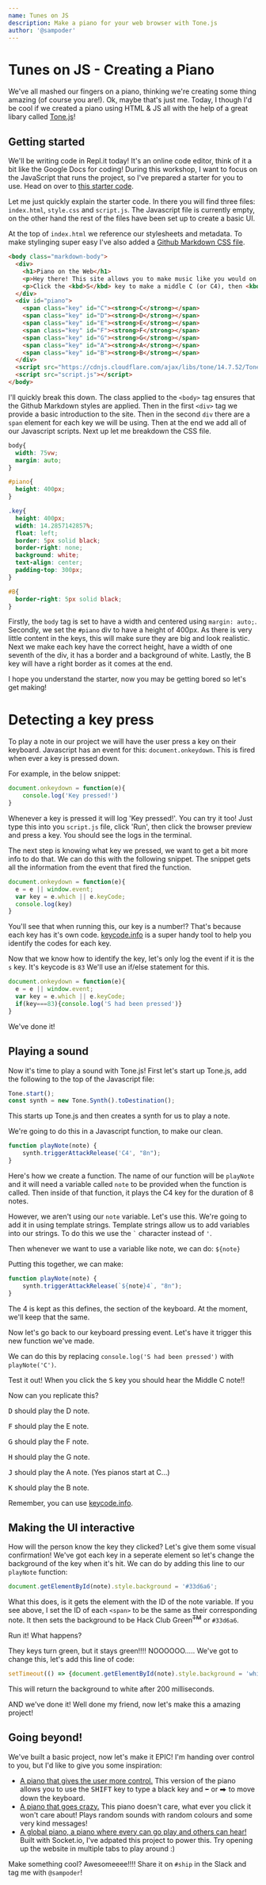 ```yaml
---
name: Tunes on JS
description: Make a piano for your web browser with Tone.js
author: '@sampoder'
---
```

# Tunes on JS - Creating a Piano

We've all mashed our fingers on a piano, thinking we're creating some thing amazing (of course you are!). Ok, maybe that's just me. Today, I though I'd be cool if we created a piano using HTML & JS all with the help of a great libary called [Tone.js](http://tonejs.github.io/)!

## Getting started

We'll be writing code in Repl.it today! It's an online code editor, think of it a bit like the Google Docs for coding! During this workshop, I want to focus on the JavaScript that runs the project, so I've prepared a starter for you to use. Head on over to [this starter code](https://repl.it/@sampoder/piano).

Let me just quickly explain the starter code. In there you will find three files: `index.html`, `style.css` and `script.js`. The Javascript file is currently empty, on the other hand the rest of the files have been set up to create a basic UI.

At the top of `index.html` we reference our stylesheets and metadata. To make stylinging super easy I've also added a [Github Markdown CSS file](https://github.com/sindresorhus/github-markdown-css).

```html
<body class="markdown-body">
  <div>
    <h1>Piano on the Web</h1>
    <p>Hey there! This site allows you to make music like you would on any piano! Let's make some noise!</p>
    <p>Click the <kbd>S</kbd> key to make a middle C (or C4), then <kbd>D</kbd> to make D4 and so on up until B4 			with the <kbd>K</kbd> key.
  </div>
  <div id="piano">
    <span class="key" id="C"><strong>C</strong></span>
    <span class="key" id="D"><strong>D</strong></span>
    <span class="key" id="E"><strong>E</strong></span>
    <span class="key" id="F"><strong>F</strong></span>
    <span class="key" id="G"><strong>G</strong></span>
    <span class="key" id="A"><strong>A</strong></span>
    <span class="key" id="B"><strong>B</strong></span>
  </div> 
  <script src="https://cdnjs.cloudflare.com/ajax/libs/tone/14.7.52/Tone.js"></script>
  <script src="script.js"></script>
</body>
```

I'll quickly break this down. The class applied to the `<body>` tag ensures that the Github Markdown styles are applied. Then in the first `<div>` tag we provide a basic introduction to the site. Then in the second `div` there are a `span` element for each key we will be using. Then at the end we add all of our Javascript scripts. Next up let me breakdown the CSS file.

```css
body{
  width: 75vw;
  margin: auto;
}

#piano{
  height: 400px;
}

.key{
  height: 400px;
  width: 14.2857142857%;
  float: left;
  border: 5px solid black;
  border-right: none;
  background: white;
  text-align: center;
  padding-top: 300px;
}

#B{
  border-right: 5px solid black;
}
```

Firstly, the `body` tag is set to have a width and centered using `margin: auto;`. Secondly, we set the `#piano` div to have a height of 400px. As there is very little content in the keys, this will make sure they are big and look realistic. Next we make each key have the correct height, have a width of one seventh of the div, it has a border and a background of white. Lastly, the B key will have a right border as it comes at the end.

I hope you understand the starter, now you may be getting bored so let's get making!

# Detecting a key press

To play a note in our project we will have the user press a key on their keyboard. Javascript has an event for this: `document.onkeydown`. This is fired when ever a key is pressed down.

For example, in the below snippet:

```javascript
document.onkeydown = function(e){
	console.log('Key pressed!')
}
```

Whenever a key is pressed it will log 'Key pressed!'. You can try it too! Just type this into you `script.js` file, click 'Run', then click the browser preview and press a key. You should see the logs in the terminal.

The next step is knowing what key we pressed, we want to get a bit more info to do that. We can do this with the following snippet. The snippet gets all the information from the event that fired the function.

```javascript
document.onkeydown = function(e){
  e = e || window.event;
  var key = e.which || e.keyCode;
  console.log(key)
}
```

You'll see that when running this, our key is a number!? That's because each key has it's own code. [keycode.info](https://keycode.info/) is a super handy tool to help you identify the codes for each key.

Now that we know how to identify the key, let's only log the event if it is the `s` key. It's keycode is `83` We'll use an if/else statement for this.

```javascript
document.onkeydown = function(e){
  e = e || window.event;
  var key = e.which || e.keyCode;
  if(key===83){console.log('S had been pressed')}
}
```

We've done it!

## Playing a sound

Now it's time to play a sound with Tone.js! First let's start up Tone.js, add the following to the top of the Javascript file:

```javascript
Tone.start();
const synth = new Tone.Synth().toDestination();
```

This starts up Tone.js and then creates a synth for us to play a note. 

We're going to do this in a Javascript function, to make our clean. 

```javascript
function playNote(note) {
	synth.triggerAttackRelease('C4', "8n");
}
```

Here's how we create a function. The name of our function will be `playNote` and it will need a variable called `note` to be provided when the function is called. Then inside of that function, it plays the C4 key for the duration of 8 notes. 

However, we aren't using our `note` variable. Let's use this. We're going to add it in using template strings. Template strings allow us to add variables into our strings. To do this we use the <code>`</code> character instead of  <code>'</code>. 

Then whenever we want to use a variable like note, we can do: `${note}`

Putting this together, we can make:

```javascript
function playNote(note) {
	synth.triggerAttackRelease(`${note}4`, "8n");
}

```

The 4 is kept as this defines, the section of the keyboard. At the moment, we'll keep that the same.

Now let's go back to our keyboard pressing event. Let's have it trigger this new function we've made.

We can do this by replacing `console.log('S had been pressed')` with `playNote('C')`.

Test it out! When you click the <kbd>S</kbd> key you should hear the Middle C note!!

Now can you replicate this?

<kbd>D</kbd> should play the D note.

<kbd>F</kbd> should play the E note.

<kbd>G</kbd> should play the F note.

<kbd>H</kbd> should play the G note.

<kbd>J</kbd> should play the A note. (Yes pianos start at C...)

<kbd>K</kbd> should play the B note.

Remember, you can use [keycode.info](https://keycode.info).

## Making the UI interactive

How will the person know the key they clicked? Let's give them some visual confirmation! We've got each key in a seperate element so let's change the background of the key when it's hit. We can do by adding this line to our `playNote` function:

```javascript
document.getElementById(note).style.background = '#33d6a6';
```

What this does, is it gets the element with the ID of the note variable. If you see above, I set the ID of each `<span>` to be the same as their corresponding note. It then sets the background to be Hack Club Green<sup><strike>TM</strike></sup> or `#33d6a6`.

Run it! What happens?

They keys turn green, but it stays green!!!! NOOOOOO..... We've got to change this, let's add this line of code:

```javascript
setTimeout(() => {document.getElementById(note).style.background = 'white';}, 200);
```

This will return the background to white after 200 milliseconds.

AND we've done it! Well done my friend, now let's make this a amazing project!

## Going beyond!

We've built a basic project, now let's make it EPIC! I'm handing over control to you, but I'd like to give you some inspiration:

- [A piano that gives the user more control.](https://hopeful-mclean-c9c978.netlify.app/) This version of the piano allows you to use the <kbd>SHIFT</kbd> key to type a black key and <kbd>⬅︎</kbd> or <kbd>⮕</kbd> to move down the keyboard.
- [A piano that goes crazy.](https://optimistic-bhaskara-1870c3.netlify.app) This piano doesn't care, what ever you click it won't care about! Plays random sounds with random colours and some very kind messages!
- [A global piano, a piano where every can go play and others can hear!](https://global-piano.herokuapp.com) Built with Socket.io, I've adpated this project to power this. Try opening up the website in multiple tabs to play around :) 

Make something cool? Awesomeeee!!!! Share it on `#ship` in the Slack and tag me with `@sampoder`!
